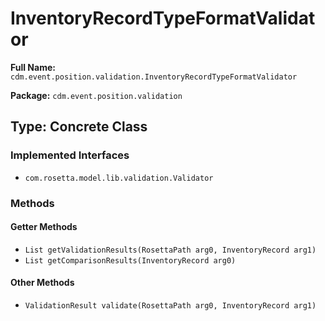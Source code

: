 # InventoryRecordTypeFormatValidator

**Full Name:** `cdm.event.position.validation.InventoryRecordTypeFormatValidator`

**Package:** `cdm.event.position.validation`

## Type: Concrete Class

### Implemented Interfaces

- `com.rosetta.model.lib.validation.Validator`

### Methods

#### Getter Methods

- `List getValidationResults(RosettaPath arg0, InventoryRecord arg1)`
- `List getComparisonResults(InventoryRecord arg0)`

#### Other Methods

- `ValidationResult validate(RosettaPath arg0, InventoryRecord arg1)`

